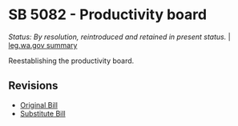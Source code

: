 # SB 5082 - Productivity board
*Status: By resolution, reintroduced and retained in present status.* | [leg.wa.gov summary](https://app.leg.wa.gov/billsummary?BillNumber=5082&Year=2021)

Reestablishing the productivity board.

## Revisions
* [Original Bill](1/)
* [Substitute Bill](S/)